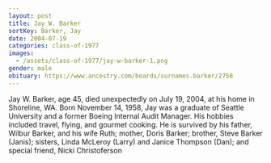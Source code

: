```yaml
---
layout: post
title: Jay W. Barker
sortKey: Barker, Jay
date: 2004-07-19
categories: class-of-1977
images:
  - /assets/class-of-1977/jay-w-barker-1.png
gender: male
obituary: https://www.ancestry.com/boards/surnames.barker/2758
---
```

Jay W. Barker, age 45, died unexpectedly on July 19, 2004, at his home in Shoreline, WA. Born November 14, 1958, Jay was a graduate of Seattle University and a former Boeing Internal Audit Manager. His hobbies included travel, flying, and gourmet cooking. He is survived by his father, Wilbur Barker, and his wife Ruth; mother, Doris Barker; brother, Steve Barker (Janis); sisters, Linda McLeroy (Larry) and Janice Thompson (Dan); and special friend, Nicki Christoferson